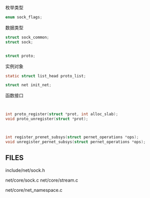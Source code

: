 



枚举类型

```c
enum sock_flags;
```

数据类型

```c
struct sock_common;
struct sock;


struct proto;
```



实例对象

```c
static struct list_head proto_list;

struct net init_net;

```




函数接口



```c


int proto_register(struct *prot, int alloc_slab);
void proto_unregister(struct *prot);



int register_prenet_subsys(struct pernet_operations *ops);
void unregister_pernet_subsys(struct pernet_operations *ops);


```

## FILES


include/net/sock.h

net/core/sock.c
net/core/stream.c

net/core/net_namespace.c